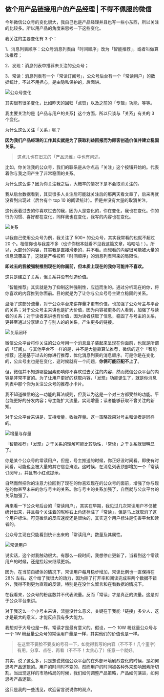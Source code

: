 ## 做个用产品链接用户的产品经理 | 不得不佩服的微信

今年微信公众号的变化很大，我自己也是产品经理并且也写一些小东西，所以关注的比较多。所以用产品的角度来思考一下这些变化。

我关注的主要变化有 3 个：

1、消息列表顺序：公众号消息列表由「时间顺序」改为「智能推荐」，或者叫做算法推荐；

2、发现：消息列表中推荐未关注的公众号；

3、常读：消息列表有一个「常读订阅号」，公众号后台有一个「常读用户」的数据统计，不过不用担心，是由隐私保护的，后面讲。

![公众号变化](../图片/文章配图/公众号变化.png)

其实很有很多变化，比如昨天的回归「点赞」以及之前的「专辑」功能，等等。

我主要关注的是【产品与用户的关系】这个方面，所以只谈与「关系」有关的 3 个变化。

为什么这么关注「关系」呢？

**因为我们产品经理的工作其实就是为了获取利益回报而为顾客创造价值并建立稳固关系。**

>这点儿也在旧文的「产品思维」中也有阐述。

比如，你关注我的公众号，我们的联系是从你点击「关注」这个按钮开始的。代表着你与我之间产生了非常稳固的关系。

为什么这么讲？因为你关注我之后，大概率的情况下是不会取消关注的。

我从后台数据看到，其实很多人关注后可能就关注后的那两天看文章了，后来再就没看到出现过（后台有个 top 10 的阅读统计）。但是并没有大量的取消关注。

这代表着过去的你喜欢过去的我，因为人是变化的，你在变化，我也在变化。你的行为习惯、喜好都在变化，同样我也在变化，我写的内容也在变化。

![关系](../图片/文章配图/关系.png)

以我自己使用公众号为例，我关注了 500+ 的公众号，其实我常看的也就不超过 20 个。相信你也与我差不多（也许你根本就看不见我这篇文章，哈哈哈！）。所以，大部分的内容，其实我是直接滑走的，并不看。而想看的内容很可能被大量的信息流覆盖了，这就是严格按照「时间顺序」的消息列表带来的局限性。

**即过去的我被强制推到现在的你面前，但本质上现在的我你可能并不喜欢。**

这只是建立了关系，但关系并没有创造价值。

「智能推荐」其实就是为了抑制这种强制性，应运而生的。通过分析现在的你，将你喜欢的内容推到你面前。目的就是为了让你与公众号号主建立稳固的关系。

盘活了这部分流量，对于公众平台来讲存量才更有价值，也加强了公众号主与平台的关系；对于公众号主来讲也是扩大价值，因为内容被更多的人看到，加强了与读者的关系；对于读者来讲也有价值，因为读者获取了信息，稳固了与号主的关系，更甚至通过分享建立了与别人的的关系，产生更多的链接。

![关系闭环](../图片/文章配图/内容配图.png)

微信公众平台将你关注的公众号用一个消息盒子装起来呈现在你面前，也就是所谓的「订阅」。与其他平台不一样的是，并不是大量靠算法推荐，微信的这个「智能推荐」还是基于过去的你进行推荐，优化消息列表的消息顺序。可是你是在变化的，公众号主也是在变化，这时候就有一个问题，**你俩可能匹配不上了**。

但，微信并不知道哪些因素影响你不喜欢过去关注的内容，然而微信公众平台的内容是非常丰富的。为了让用户更好的获取内容，「发现」功能诞生了，就是你消息列表中那个你为关注公众号的推荐小卡片。

我不知道微信的这一功能的算法规则，但我认为这是一个对三方都受益的功能。平台能更好的分发内容；号主能扩大流量，实现增量；读者能够获取不曾关注的新知。

对于公众平台来讲是，支持增量，收拢存量。这一策略效果对号主和读者是同样的。

![增量与存量](../图片/文章配图/增量与存量.png)

「智能推荐」「发现」之于关系的理解可能比较隐性，「常读」之于关系就很明显了。

你是某个公众号的常读用户，但是，号主推送的时候，你正好没时间看。即使有时间看，可能也会被大量的其它信息淹没。这时候，在消息列表顶部增加一个「常读订阅号」，并且有小红点提示。

自然而然把你的注意力拉回到了现在的你喜欢现在的公众号的面前，增强了你与现在的你甚至未来的你与号主的关系。你与号主的关系加强了，自然就与公众平台的关系加强了。

再来看一下公众号后台的「常读用户」，其实在早期，我见过几次常读用户不仅被统计出来，并且每个关注着的昵称右上角还标注了「常读」，但是马上就取消了这个用户标注。可见微信的反应速度还是很快的，其实这个用户标注是伤害平台和读者的。

公众号主现在只能看到统计出来的「常读用户」数量及其属性。

![常读用户](../图片/文章配图/常读用户.png)

说实话，这个对我触动很大。有那么一段时间，我想停止更新了，当看到这个常读用户的时候，还是捡起来继续更新。

因为，在当前自媒体的情况下，常读用户每月稳步增加，常读比例也一直保持在 28% 左右。这个给了我很大的动力，因为除了打开率和阅读完成率两个数据不错外，我得不到更为直观的反馈，特别是在没什么留言和在看数据的情况下。

在我看来，公众号的粉丝数并不代表流量。反而「常读」才是真正的流量。这是对于公众平台来讲。

对于我这么一个小号主来讲，流量没什么意义，关键在于我能「链接」多少人，这才是最大的意义，才能反应我有多大能力。

我想对于大号也是一样，常读才是最有意义的。假设，一个 10W 粉丝量公众号与一个 1W 粉丝量公众号的常读用户量是一样，其实他们的价值也是一样。

>在这里不要脸不要皮的号召一下，如觉得我写的内容（不不不！几个歪字）有用，分享、点在、再看（不不不！太贪心了）任意一个就好。

其实，说了这么多，只是想说微信公众平台的在外部环境剧烈变化的时候，是如何思考产品逻辑的。用户的时间时不变的，然而用户的时间被各种外来影响因素所切割。当出现这样的市场格局的时候，我们如何调整产品策略，产品如何演进，如何思考产品逻辑。

这只是我的一些浅见，欢迎留言说说你的观点。